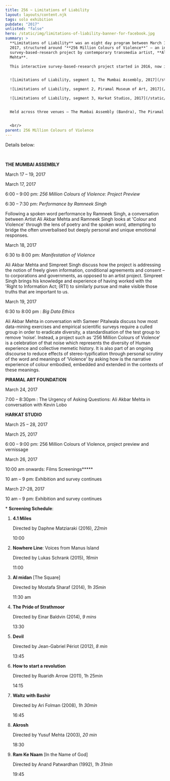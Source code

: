 ```yaml
---
title: 256 ~ Limitations of Liability
layout: layouts/content.njk
tags: solo exhibition
pubdate: "2017"
unlisted: "false"
hero: /static/img/limitations-of-liability-banner-for-facebook.jpg
summary: >
  **Limitations of Liability** was an eight day program between March 17 to 28,
  2017, structured around ‘**256 Million Colours of Violence**’ – an interactive
  survey-based-research project by contemporary transmedia artist, **Ali Akbar
  Mehta**.

  This interactive survey-based-research project started in 2016, now includes more than 200 entries of people from all walks of life. 256 Million Colours of Violence is available to the public for free. The exposition of the past survey results will be installed along with a participation booth at The Mumbai Assembly and Harkat studios inviting everyone to participate in the ongoing survey.


  ![Limitations of Liability, segment 1, The Mumbai Assembly, 2017](/static/img/limitations-of-liability-segment-1.jpg)

  ![Limitations of Liability, segment 2, Piramal Museum of Art, 2017](/static/img/limitations-of-liability-segment-2-updated.jpg)

  ![Limitations of Liability, segment 3, Harkat Studios, 2017](/static/img/limitations-of-liability-segment-3.jpg)


  Held across three venues – The Mumbai Assembly (Bandra), The Piramal Art Foundation (Lower Parel) and Harkat Studios (Versova) – the program also included poetry recitations, talks and discussions, and a series of films screenings concerned with the subject of violence and trauma.


  <br/>
parent: 256 Million Colours of Violence
---
```

Details below:

<br/>

**THE MUMBAI ASSEMBLY**

March 17 – 19, 2017

March 17, 2017

6:00 – 9:00 pm:
   *256 Million Colours of Violence:  Project Preview*

6:30 – 7:30 pm:
   *Performance by Ramneek Singh*

Following a spoken word performance by Ramneek Singh, a conversation between Artist Ali Akbar Mehta and Ramneek Singh looks at 'Colour and Violence' through the lens of poetry and the spoken word, attempting to bridge the often unverbalised but deeply personal and unique emotional responses.

March 18, 2017		

6:30 to 8:00 pm:
   *Manifestation of Violence*

Ali Akbar Mehta and Simpreet Singh discuss how the project is addressing the notion of freely given information, conditional agreements and consent – to corporations and governments, as opposed to an artist project. Simpreet Singh brings his knowledge and experience of having worked with the 'Right to Information Act; (RTI) to similarly pursue and make visible those truths that are important to us.

March 19, 2017		

6:30 to 8:00 pm
:   *Big Data Ethics*

Ali Akbar Mehta in conversation with Sameer Pitalwala discuss how most data-mining exercises and empirical scientific surveys require a culled group in order to eradicate diversity, a standardisation of the test group to remove ‘noise’. Instead, a project such as ‘256 Million Colours of Violence’ is a celebration of that noise which represents the diversity of Human experience and collective memetic history. It is also part of an ongoing discourse to reduce effects of stereo-typification through personal scrutiny of the word and meanings of ‘Violence' by asking how is the narrative experience of colour embodied, embedded and extended in the contexts of these meanings.

**PIRAMAL ART FOUNDATION**

March 24, 2017

7:00 – 8:30pm
:   The Urgency of Asking Questions: Ali Akbar Mehta in conversation with Kevin Lobo

**HARKAT STUDIO**

March 25 – 28, 2017

March 25, 2017

6:00 – 9:00 pm:
   256 Million Colours of Violence, project preview and vernissage

March 26, 2017

10:00 am onwards:
   Films Screenings**\***

10 am – 9 pm:
   Exhibition and survey continues

March 27-28, 2017

10 am – 9 pm:
   Exhibition and survey continues

\* **Screening Schedule**:

1. **4.1 Miles** 

    Directed by Daphne Matziaraki (2016), *22min*

   10:00
2. **Nowhere Line**: Voices from Manus Island

   Directed by Lukas Schrank (2015), *16min*

   11:00
3. **Al midan** \[The Square]

   Directed by Mostafa Sharaf (2014), *1h 35min*

   11:30 am
4. **The Pride of Strathmoor** 

   Directed by Einar Baldvin (2014), *9 mins*

   13:30
5. **Devil**

   Directed by Jean-Gabriel Périot (2012), *8 min*

   13:45
6. **How to start a revolution** 

   Directed by Ruaridh Arrow (2011), 1h 25min

   14:15
7. **Waltz with Bashir** 

   Directed by Ari Folman (2008), *1h 30min*

   16:45
8. **Akrosh** 

   Directed by Yusuf Mehta (2003), *20 min*

   18:30
9. **Ram Ke Naam** \[In the Name of God]	

   Directed by Anand Patwardhan (1992), *1h 31min*	

   19:45